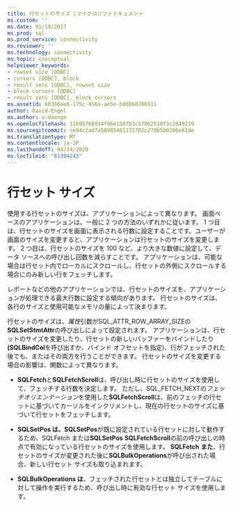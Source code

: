 ```yaml
---
title: 行セットのサイズ |マイクロソフトドキュメント
ms.custom: ''
ms.date: 01/19/2017
ms.prod: sql
ms.prod_service: connectivity
ms.reviewer: ''
ms.technology: connectivity
ms.topic: conceptual
helpviewer_keywords:
- rowset size [ODBC]
- cursors [ODBC], block
- result sets [ODBC], rowset size
- block cursors [ODBC]
- result sets [ODBC], block cursors
ms.assetid: 60366ae8-175c-456a-ae5e-bdd860786911
author: David-Engel
ms.author: v-daenge
ms.openlocfilehash: 11b95768934f96e1587b3c570b2510f3c2849239
ms.sourcegitcommit: ce94c2ad7a50945481172782c270b5b0206e61de
ms.translationtype: MT
ms.contentlocale: ja-JP
ms.lasthandoff: 04/14/2020
ms.locfileid: "81304243"
---
```

# <a name="rowset-size"></a>行セット サイズ
使用する行セットのサイズは、アプリケーションによって異なります。 画面ベースのアプリケーションは、一般に 2 つの方法のいずれかに従います。 1 つ目は、行セットのサイズを画面に表示される行数に設定することです。ユーザーが画面のサイズを変更すると、アプリケーションは行セットのサイズを変更します。 2 つ目は、行セットのサイズを 100 など、より大きな数値に設定して、データ ソースへの呼び出し回数を減らすことです。 アプリケーションは、可能な場合は行セット内でローカルにスクロールし、行セットの外側にスクロールする場合にのみ新しい行をフェッチします。  
  
 レポートなどの他のアプリケーションでは、行セットのサイズを、アプリケーションが処理できる最大行数に設定する傾向があります。 行セットのサイズは、各行のサイズと使用可能なメモリの量によって決まります。  
  
 行セットのサイズは、*属性*引数がSQL_ATTR_ROW_ARRAY_SIZEの**SQLSetStmtAttr**の呼び出しによって設定されます。 アプリケーションは、行セットのサイズを変更したり、行セットの新しいバッファーをバインドしたり **(SQLBindCol**を呼び出すか、バインド オフセットを指定)、行がフェッチされた後でも、またはその両方を行うことができます。 行セットのサイズを変更する場合の影響は、関数によって異なります。  
  
-   **SQLFetch**と**SQLFetchScroll**は、呼び出し時に行セットのサイズを使用して、フェッチする行数を決定します。 ただし、SQL_FETCH_NEXTの*フェッチオリエンテーション*を使用した**SQLFetchScroll**は、前のフェッチの行セットに基づいてカーソルをインクリメントし、現在の行セットのサイズに基づいて行セットをフェッチします。  
  
-   **SQLSetPos は、SQLSetPos**が既に設定されている行セットに対して動作するため、SQLFetch または**SQLSetPos** **SQLFetchScroll**の前の呼び出しの時点で有効になっている行セットのサイズを使用します。 **SQLFetch** **また**、行セットのサイズが変更された後に**SQLBulkOperations**が呼び出された場合、新しい行セット サイズも取り込まれます。  
  
-   **SQLBulkOperations は**、フェッチされた行セットとは独立してテーブルに対して操作を実行するため、呼び出し時に有効な行セット サイズを使用します。
